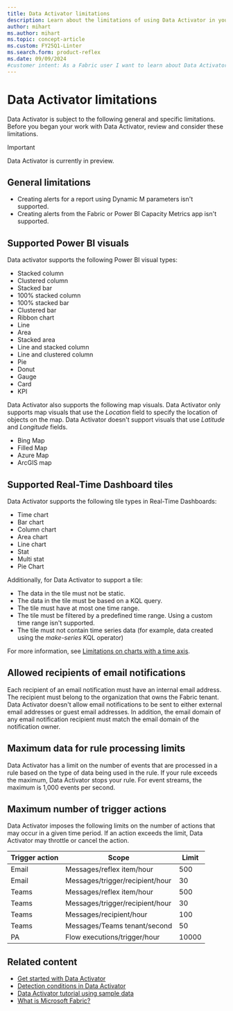 ```yaml
---
title: Data Activator limitations
description: Learn about the limitations of using Data Activator in your applications and dashboards. Data Activator provides real-time insights and analytics for your data.
author: mihart
ms.author: mihart
ms.topic: concept-article
ms.custom: FY25Q1-Linter
ms.search.form: product-reflex
ms.date: 09/09/2024
#customer intent: As a Fabric user I want to learn about Data Activator limitations.
---
```


# Data Activator limitations

Data Activator is subject to the following general and specific limitations. Before you began your work with Data Activator, review and consider these limitations.

> [!IMPORTANT]
> Data Activator is currently in preview.

## General limitations

* Creating alerts for a report using Dynamic M parameters isn't supported.
* Creating alerts from the Fabric or Power BI Capacity Metrics app isn't supported.

## Supported Power BI visuals

Data activator supports the following Power BI visual types:

* Stacked column
* Clustered column
* Stacked bar
* 100% stacked column
* 100% stacked bar
* Clustered bar
* Ribbon chart
* Line
* Area
* Stacked area
* Line and stacked column
* Line and clustered column
* Pie
* Donut
* Gauge
* Card
* KPI

Data Activator also supports the following map visuals. Data Activator only supports map visuals that use the *Location* field to specify the location of objects on the map. Data Activator doesn't support visuals that use *Latitude* and *Longitude* fields.

* Bing Map
* Filled Map
* Azure Map
* ArcGIS map

## Supported Real-Time Dashboard tiles

Data Activator supports the following tile types in Real-Time Dashboards:

* Time chart
* Bar chart
* Column chart
* Area chart
* Line chart
* Stat
* Multi stat
* Pie Chart

Additionally, for Data Activator to support a tile:

* The data in the tile must not be static.
* The data in the tile must be based on a KQL query.
* The tile must have at most one time range.
* The tile must be filtered by a predefined time range. Using a custom time range isn't supported.
* The tile must not contain time series data (for example, data created using the *make-series* KQL operator)

For more information, see [Limitations on charts with a time axis](data-activator-get-data-real-time-dashboard.md#limitations-on-charts-with-a-time-axis).

## Allowed recipients of email notifications

Each recipient of an email notification must have an internal email address. The recipient must belong to the organization that owns the Fabric tenant. Data Activator doesn't allow email notifications to be sent to either external email addresses or guest email addresses. In addition, the email domain of any email notification recipient must match the email domain of the notification owner. 

## Maximum data for rule processing limits

Data Activator has a limit on the number of events that are processed in a rule based on the type of data being used in the rule. If your rule exceeds the maximum, Data Activator stops your rule. For event streams, the maximum is 1,000 events per second.

## Maximum number of trigger actions

Data Activator imposes the following limits on the number of actions that may occur in a given time period. If an action exceeds the limit, Data Activator may throttle or cancel the action.

|Trigger action  |Scope  |Limit  |
|---------|---------|---------|
|Email     |Messages/reflex item/hour         |500        |
|Email     |Messages/trigger/recipient/hour   |30         |
|Teams     |Messages/reflex item/hour         |500        |
|Teams     |Messages/trigger/recipient/hour   |30         |
|Teams     |Messages/recipient/hour           |100        |
|Teams     |Messages/Teams tenant/second      |50         |
|PA        |Flow executions/trigger/hour      |10000      |

## Related content

* [Get started with Data Activator](data-activator-get-started.md)
* [Detection conditions in Data Activator](data-activator-detection-conditions.md)
* [Data Activator tutorial using sample data](data-activator-tutorial.md)
* [What is Microsoft Fabric?](../get-started/microsoft-fabric-overview.md)
